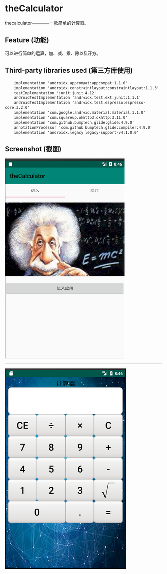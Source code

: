 # theCalculator
thecalculator————一款简单的计算器。
## Feature (功能)
可以进行简单的运算，加、减、乘、除以及开方。
## Third-party libraries used (第三方库使用)
```
    implementation 'androidx.appcompat:appcompat:1.1.0'
    implementation 'androidx.constraintlayout:constraintlayout:1.1.3'
    testImplementation 'junit:junit:4.12'
    androidTestImplementation 'androidx.test.ext:junit:1.1.1'
    androidTestImplementation 'androidx.test.espresso:espresso-core:3.2.0'
    implementation 'com.google.android.material:material:1.1.0'
    implementation 'com.squareup.okhttp3:okhttp:3.11.0'
    implementation 'com.github.bumptech.glide:glide:4.9.0'
    annotationProcessor 'com.github.bumptech.glide:compiler:4.9.0'
    implementation 'androidx.legacy:legacy-support-v4:1.0.0'
```
## Screenshot (截图)
![截图](https://github.com/leo572/theCalculator1/blob/master/Screenshot/imge1.png)

***

![截图](https://github.com/leo572/theCalculator1/blob/master/Screenshot/imge2.png)
